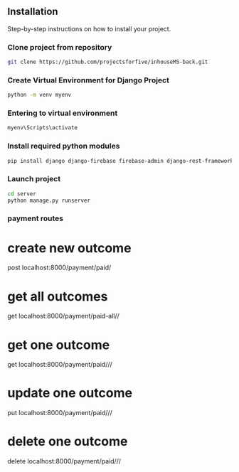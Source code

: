 ## Installation
Step-by-step instructions on how to install your project.

### Clone project from repository
```bash
git clone https://github.com/projectsforfive/inhouseMS-back.git
```

### Create Virtual Environment for Django Project
```bash
python -m venv myenv
```

### Entering to virtual environment
```bash
myenv\Scripts\activate
```

### Install required python modules
```bash
pip install django django-firebase firebase-admin django-rest-framework
```

### Launch project
```bash
cd server
python manage.py runserver
```

### payment routes
# create new outcome
post localhost:8000/payment/paid/ 
# get all outcomes
get localhost:8000/payment/paid-all/<uid>/
# get one outcome
get localhost:8000/payment/paid/<uid>/<id>/
# update one outcome
put localhost:8000/payment/paid/<uid>/<id>/
# delete one outcome
delete localhost:8000/payment/paid/<uid>/<id>/